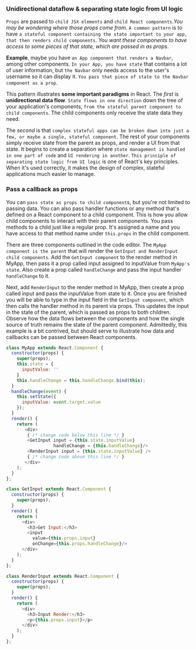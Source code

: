 ### Unidirectional dataflow & separating state logic from UI logic

`Props` are passed to `child JSX elements` and `child React components`.*You may be wondering where those props come from*. 
`A common pattern` is to have `a stateful component containing the state important to your app, that then renders child components`. *You want these components to have access to some pieces of that state, which are passed in as props*.

**Example**, maybe you have `an App component that renders a Navbar`, among other components. `In your App, you have state` 
that contains a lot of user information, but `the Navbar` only needs access to the user's username so it can display it. 
`You pass that piece of state to the Navbar component as a prop`.

This pattern illustrates **some important paradigms** in React. 
The *first* is **unidirectional data flow**. 
`State flows in one direction` down the tree of your application's components, `from the stateful parent component to 
child components`. The child components only receive the state data they need. 

The *second* is that `complex stateful apps can be broken down into just a few, or maybe a single, stateful component`. The rest of your components simply receive state from the parent as props, and render a UI from that state. It begins to create a separation where `state management is handled in one part of code` and `UI rendering in another`. `This principle of separating state logic from UI logic` is one of React's key principles. When it's used correctly, it makes the design of complex, stateful applications much easier to manage.

### Pass a callback as props

You can `pass state as props to child component`s, but you're not limited to passing data. You can also pass handler functions 
or any method that's defined on a React component to a child component. This is how you allow child components to interact 
with their parent components. You pass methods to a child just like a regular prop. It's assigned a name and you have access 
to that method name under `this.props` in the child component.

There are three components outlined in the code editor. The `MyApp component is the parent` that will render the `GetInput and RenderInput child components`. Add the `GetInput component` to the render method in MyApp, then pass it a prop called input assigned to inputValue from `MyApp's state`. Also create a prop called `handleChange` and pass the input handler `handleChange` to it.

Next, add `RenderInput` to the render method in MyApp, then create a prop called input and pass the inputValue from state to it. Once you are finished you will be able to type in the input field in the `GetInput component`, which then calls the handler method in its parent via props. This updates the input in the state of the parent, which is passed as props to both children. Observe how the data flows between the components and how the single source of truth remains the state of the parent component. Admittedly, this example is a bit contrived, but should serve to illustrate how data and callbacks can be passed between React components.

```js
class MyApp extends React.Component {
  constructor(props) {
    super(props);
    this.state = {
      inputValue: ''
    }
    this.handleChange = this.handleChange.bind(this);
  }
  handleChange(event) {
    this.setState({
      inputValue: event.target.value
    });
  }
  render() {
    return (
       <div>
        { /* change code below this line */ }
        <GetInput input = {this.state.inputValue}
                  handleChange = {this.handleChange}/>
        <RenderInput input = {this.state.inputValue} />
        { /* change code above this line */ }
       </div>
    );
  }
};

class GetInput extends React.Component {
  constructor(props) {
    super(props);
  }
  render() {
    return (
      <div>
        <h3>Get Input:</h3>
        <input
          value={this.props.input}
          onChange={this.props.handleChange}/>
      </div>
    );
  }
};

class RenderInput extends React.Component {
  constructor(props) {
    super(props);
  }
  render() {
    return (
      <div>
        <h3>Input Render:</h3>
        <p>{this.props.input}</p>
      </div>
    );
  }
};
```
